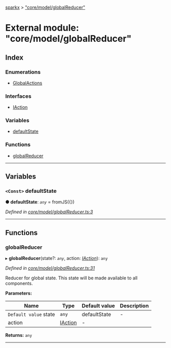 [sparkx](../README.md) > ["core/model/globalReducer"](../modules/_core_model_globalreducer_.md)

# External module: "core/model/globalReducer"

## Index

### Enumerations

* [GlobalActions](../enums/_core_model_globalreducer_.globalactions.md)

### Interfaces

* [IAction](../interfaces/_core_model_globalreducer_.iaction.md)

### Variables

* [defaultState](_core_model_globalreducer_.md#defaultstate)

### Functions

* [globalReducer](_core_model_globalreducer_.md#globalreducer)

---

## Variables

<a id="defaultstate"></a>

### `<Const>` defaultState

**● defaultState**: *`any`* =  fromJS({})

*Defined in [core/model/globalReducer.ts:3](https://github.com/pushkar8723/sparkx/blob/f8f96d7/src/core/model/globalReducer.ts#L3)*

___

## Functions

<a id="globalreducer"></a>

###  globalReducer

▸ **globalReducer**(state?: *`any`*, action: *[IAction](../interfaces/_core_model_globalreducer_.iaction.md)*): `any`

*Defined in [core/model/globalReducer.ts:31](https://github.com/pushkar8723/sparkx/blob/f8f96d7/src/core/model/globalReducer.ts#L31)*

Reducer for global state. This state will be made available to all components.

**Parameters:**

| Name | Type | Default value | Description |
| ------ | ------ | ------ | ------ |
| `Default value` state | `any` |  defaultState |  \- |
| action | [IAction](../interfaces/_core_model_globalreducer_.iaction.md) | - |   |

**Returns:** `any`

___

